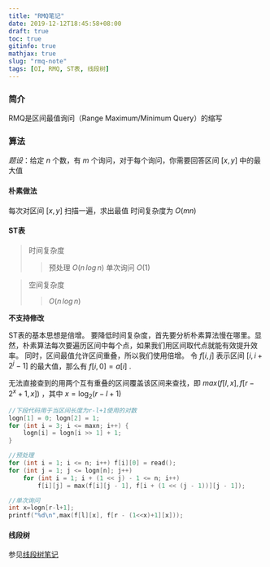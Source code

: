 ```yaml
---
title: "RMQ笔记"
date: 2019-12-12T18:45:58+08:00
draft: true
toc: true
gitinfo: true
mathjax: true
slug: "rmq-note"
tags: [OI, RMQ, ST表, 线段树]
---
```


### 简介

RMQ是区间最值询问（Range Maximum/Minimum Query）的缩写

### 算法

*题设*：给定 $n$ 个数，有 $m$ 个询问，对于每个询问，你需要回答区间 $[x,y]$ 中的最大值

#### 朴素做法

每次对区间 $[x,y]$ 扫描一遍，求出最值
时间复杂度为 $O(mn)$

#### ST表

> 时间复杂度
> > 预处理 $O(n\,log\,n)$ 
> > 单次询问 $O(1)$

> 空间复杂度
>
> > $O(n\,log\,n)$

**不支持修改**

ST表的基本思想是倍增。
要降低时间复杂度，首先要分析朴素算法慢在哪里。显然，朴素算法每次要遍历区间中每个点，如果我们用区间取代点就能有效提升效率。
同时，区间最值允许区间重叠，所以我们使用倍增。
令 $f[i,j]$ 表示区间 $[i,i+2^j-1]$ 的最大值，那么有 $f[i,0]=a[i]$ .


无法直接查到的用两个互有重叠的区间覆盖该区间来查找，即 $max(f[l,x], f[r - 2^x+1,x])$ ，其中 $x=\log_2(r-l+1)$
```cpp
//下段代码用于当区间长度为r-l+1使用的对数
logn[1] = 0; logn[2] = 1;
for (int i = 3; i <= maxn; i++) {
    logn[i] = logn[i >> 1] + 1;
}
```
```cpp
//预处理
for (int i = 1; i <= n; i++) f[i][0] = read();
for (int j = 1; j <= logn[n]; j++)
    for (int i = 1; i + (1 << j) - 1 <= n; i++)
        f[i][j] = max(f[i][j - 1], f[i + (1 << (j - 1))][j - 1]);
```
```cpp
//单次询问
int x=logn[r-l+1];
printf("%d\n",max(f[l][x], f[r - (1<<x)+1][x]));
```

#### 线段树

参见[线段树笔记](https://blog.coelacanthus.moe/404.html)
